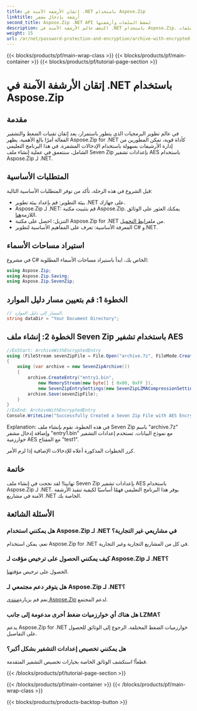```yaml
---
title: إتقان الأرشفة الآمنة في .NET باستخدام Aspose.Zip
linktitle: أرشفة بإدخال مشفر
second_title: Aspose.Zip .NET API لضغط الملفات وأرشفتها
description: اكتشف عالم الأرشفة الآمنة في .NET باستخدام Aspose.Zip. قم بإنشاء ملفات Seven Zip بتشفير AES دون عناء. عزز مهاراتك التنموية الآن!
weight: 15
url: /ar/net/password-protection-and-encryption/archive-with-encrypted-entry/
---
```


{{< blocks/products/pf/main-wrap-class >}}
{{< blocks/products/pf/main-container >}}
{{< blocks/products/pf/tutorial-page-section >}}

# إتقان الأرشفة الآمنة في .NET باستخدام Aspose.Zip


## مقدمة

في عالم تطوير البرمجيات الذي يتطور باستمرار، يعد إتقان تقنيات الضغط والتشفير الفعالة أمرًا بالغ الأهمية. يظهر Aspose.Zip for .NET كأداة قوية، تمكن المطورين من إدارة الأرشيفات بسهولة باستخدام الإدخالات المشفرة. في هذا البرنامج التعليمي الشامل، سنتعمق في عملية إنشاء ملف Seven Zip بإعدادات تشفير AES باستخدام Aspose.Zip لـ .NET.

## المتطلبات الأساسية

قبل الشروع في هذه الرحلة، تأكد من توفر المتطلبات الأساسية التالية:

- بيئة التطوير: قم بإعداد بيئة تطوير .NET على جهازك.
-  Aspose.Zip لـ .NET: قم بتثبيت مكتبة Aspose.Zip. يمكنك العثور على الوثائق اللازمة[هنا](https://reference.aspose.com/zip/net/).
-  التنزيل: احصل على مكتبة Aspose.Zip for .NET من ملف[رابط التحميل](https://releases.aspose.com/zip/net/).
- المعرفة الأساسية: تعرف على المفاهيم الأساسية لتطوير C# و.NET.

## استيراد مساحات الأسماء

في مشروع C# الخاص بك، ابدأ باستيراد مساحات الأسماء المطلوبة:

```csharp
using Aspose.Zip;
using Aspose.Zip.Saving;
using Aspose.Zip.SevenZip;
```

## الخطوة 1: قم بتعيين مسار دليل الموارد

```csharp
// المسار إلى دليل الموارد.
string dataDir = "Your Document Directory";
```

## الخطوة 2: إنشاء ملف Seven Zip باستخدام تشفير AES

```csharp
//ExStart: ArchiveWithEncryptedEntry
using (FileStream sevenZipFile = File.Open("archive.7z", FileMode.Create))
{
    using (var archive = new SevenZipArchive())
    {
        archive.CreateEntry("entry1.bin", 
            new MemoryStream(new byte[] { 0x00, 0xFF }), 
            new SevenZipEntrySettings(new SevenZipLZMACompressionSettings(), new SevenZipAESEncryptionSettings("test1")));
        archive.Save(sevenZipFile);
    }
}
//ExEnd: ArchiveWithEncryptedEntry
Console.WriteLine("Successfully Created a Seven Zip File with AES Encryption Settings");
```

Explanation: في هذه الخطوة، نقوم بإنشاء ملف Seven Zip باسم "archive.7z" وإضافة إدخال مشفر "entry1.bin" مع نموذج البيانات. تستخدم إعدادات التشفير خوارزمية AES مع المفتاح "test1".

كرر الخطوات المذكورة أعلاه للإدخالات الإضافية إذا لزم الأمر.

## خاتمة

تهانينا! لقد نجحت في إنشاء ملف Seven Zip بإعدادات تشفير AES باستخدام Aspose.Zip لـ .NET. يوفر هذا البرنامج التعليمي فهمًا أساسيًا لكيفية تنفيذ الأرشفة الآمنة في مشاريع .NET الخاصة بك.

## الأسئلة الشائعة

### هل يمكنني استخدام Aspose.Zip لـ .NET في مشاريعي غير التجارية؟
نعم، يمكن استخدام Aspose.Zip for .NET في كل من المشاريع التجارية وغير التجارية.

### كيف يمكنني الحصول على ترخيص مؤقت لـ Aspose.Zip لـ .NET؟
 الحصول على ترخيص مؤقت[هنا](https://purchase.aspose.com/temporary-license/).

### هل يتوفر دعم مجتمعي لـ Aspose.Zip لـ .NET؟
 نعم قم بزيارة[منتدى Aspose.Zip](https://forum.aspose.com/c/zip/37) لدعم المجتمع.

### هل هناك أي خوارزميات ضغط أخرى مدعومة إلى جانب LZMA؟
يدعم Aspose.Zip for .NET خوارزميات الضغط المختلفة. الرجوع إلى الوثائق للحصول على التفاصيل.

### هل يمكنني تخصيص إعدادات التشفير بشكل أكبر؟
قطعاً! استكشف الوثائق الخاصة بخيارات تخصيص التشفير المتقدمة.


{{< /blocks/products/pf/tutorial-page-section >}}

{{< /blocks/products/pf/main-container >}}
{{< /blocks/products/pf/main-wrap-class >}}

{{< blocks/products/products-backtop-button >}}

